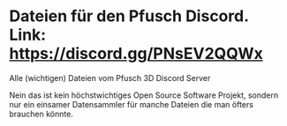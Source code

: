 # Dateien für den Pfusch Discord. Link: https://discord.gg/PNsEV2QQWx
Alle (wichtigen) Dateien vom Pfusch 3D Discord Server

Nein das ist kein höchstwichtiges Open Source Software Projekt, sondern nur ein einsamer Datensammler für manche Dateien die man öfters brauchen könnte.
